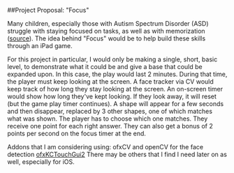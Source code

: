 ##Project Proposal: "Focus"

Many children, especially those with Autism Spectrum Disorder (ASD) struggle with staying focused on tasks, as well as with memorization ([source](http://raisingchildren.net.au/articles/autism_spectrum_disorder_learning.html/context/1037)). The idea behind "Focus" would be to help build these skills through an iPad game. 

For this project in particular, I would only be making a single, short, basic level, to demonstrate what it could be and give a base that could be expanded upon. In this case, the play would last 2 minutes. During that time, the player must keep looking at the screen. A face tracker via CV would keep track of how long they stay looking at the screen. An on-screen timer would show how long they've kept looking. If they look away, it will reset (but the game play timer continues). A shape will appear for a few seconds and then disappear, replaced by 3 other shapes, one of which matches what was shown. The player has to choose which one matches. They receive one point for each right answer. They can also get a bonus of 2 points per second on the focus timer at the end.

Addons that I am considering using:
ofxCV and openCV for the face detection
[ofxKCTouchGui2](https://github.com/elliotwoods/ofxKCTouchGui2)
There may be others that I find I need later on as well, especially for iOS. 

